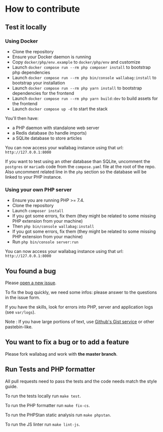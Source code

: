 # How to contribute

## Test it locally

### Using Docker

- Clone the repository
- Ensure your Docker daemon is running
- Copy `docker/php/env.example` to `docker/php/env` and customize
- Launch `docker compose run --rm php composer install` to bootstrap php dependencies
- Launch `docker compose run --rm php bin/console wallabag:install` to bootstrap your installation
- Launch `docker compose run --rm php yarn install` to bootstrap dependencies for the frontend
- Launch `docker compose run --rm php yarn build:dev` to build assets for the frontend
- Launch `docker compose up -d` to start the stack

You'll then have:
- a PHP daemon with standalone web server
- a Redis database (to handle imports)
- a SQLite database to store articles

You can now access your wallabag instance using that url: `http://127.0.0.1:8000`

If you want to test using an other database than SQLite, uncomment the `postgres` or `mariadb` code from the `compose.yaml` file at the root of the repo. Also uncomment related line in the `php` section so the database will be linked to your PHP instance.

### Using your own PHP server

- Ensure you are running PHP >= 7.4.
- Clone the repository
- Launch `composer install`
- If you got some errors, fix them (they might be related to some missing PHP extension from your machine)
- Then `php bin/console wallabag:install`
- If you got some errors, fix them (they might be related to some missing PHP extension from your machine)
- Run `php bin/console server:run`

You can now access your wallabag instance using that url: `http://127.0.0.1:8000`

## You found a bug
Please [open a new issue](https://github.com/wallabag/wallabag/issues/new).

To fix the bug quickly, we need some infos: please answer to the questions in the issue form.

If you have the skills, look for errors into PHP, server and application logs (see `var/logs`).

Note : If you have large portions of text, use [Github's Gist service](https://gist.github.com/) or other pastebin-like.

## You want to fix a bug or to add a feature
Please fork wallabag and work with **the master branch**.

## Run Tests and PHP formatter

All pull requests need to pass the tests and the code needs match the style guide.

To run the tests locally run `make test`.

To run the PHP formatter run `make fix-cs`.

To run the PHPStan static analysis run `make phpstan`.

To run the JS linter run `make lint-js`.
